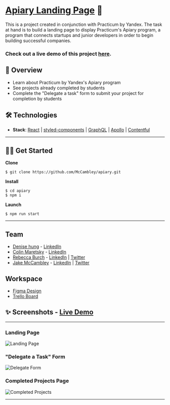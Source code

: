 # [Apiary Landing Page](https://mccambley.github.io/apiary/) 🐝

This is a project created in conjunction with Practicum by Yandex. The task at hand is to build a landing page to display Practicum's Apiary program, a program that connects startups and junior developers in order to begin building successful companies.

### Check out a live demo of this project [here](https://youtu.be/ztpOAcOPbu0).

## 📣 Overview

- Learn about Practicum by Yandex's Apiary program
- See projects already completed by students
- Complete the "Delegate a task" form to submit your project for completion by students

## 🛠 Technologies

- **Stack**: [React](https://reactjs.org/) | [styled-components](https://styled-components.com/) | [GraphQL](https://graphql.org/) | [Apollo](https://www.apollographql.com/) | [Contentful](https://www.contentful.com/)

---

## 🧑‍💻 Get Started

**Clone**

```
$ git clone https://github.com/McCambley/apiary.git
```

**Install**

```
$ cd apiary
$ npm i
```

**Launch**

```
$ npm run start
```

---

## Team

- [Denise hung](https://github.com/denisehung) - [LinkedIn](https://www.linkedin.com/in/denise-hung-76563867/)
- [Colin Maretsky](https://github.com/cjmaret) - [LinkedIn](https://www.linkedin.com/in/colin-maretsky/)
- [Rebecca Burch](https://github.com/thinklikeadesigner) - [LinkedIn](https://www.linkedin.com/in/rebecca-burch/) | [Twitter](https://twitter.com/thinkLikeADev)
- [Jake McCambley](https://github.com/McCambley) - [LinkedIn](https://www.linkedin.com/in/jakemccambley/) | [Twitter](https://twitter.com/JakeMcCambley)

## Workspace

- [Figma Design](https://www.figma.com/file/bwci9FERyxDq7ZLp1GxV9i/Apiary?node-id=0%3A1)
- [Trello Board](https://trello.com/b/szWEO0K5/apiary-landing-page)

## ✨ Screenshots - [Live Demo](https://youtu.be/ztpOAcOPbu0)

---

### Landing Page

![Landing Page](https://user-images.githubusercontent.com/74033573/145720228-0cd7bb34-bd17-4345-894f-9c042a86ea1e.png)

### "Delegate a Task" Form

![Delegate Form](https://user-images.githubusercontent.com/74033573/145720346-822aff0c-e8a1-4bd9-a37c-f53254f1b37e.png)

### Completed Projects Page

![Completed Projects](https://user-images.githubusercontent.com/74033573/145720318-c30f29a7-01b6-489b-8884-f5a506c91ebf.png)


---
